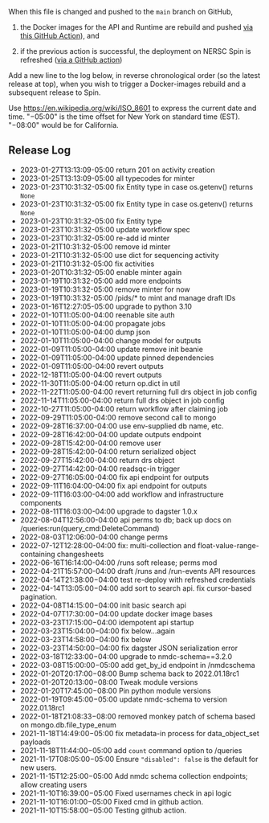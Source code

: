 When this file is changed and pushed to the `main` branch on GitHub,

1. the Docker images for the API and Runtime are rebuild and pushed [via this GitHub
   Action](https://github.com/microbiomedata/nmdc-runtime/blob/main/.github/workflows/build-and-push-docker-images.yml)), and

2. if the previous action is successful, the deployment on NERSC Spin is refreshed ([via a GitHub
   action](https://github.com/microbiomedata/nmdc-runtime/blob/main/.github/workflows/release-to-spin.yml))

Add a new line to the log below, in reverse chronological order (so the latest release at top), when
you wish to trigger a Docker-images rebuild and a subsequent release to Spin.

Use <https://en.wikipedia.org/wiki/ISO_8601> to express the current date and time. "−05:00" is the
time offset for New York on standard time (EST). "−08:00" would be for California.

## Release Log
* 2023-01-27T13:13:09-05:00 return 201 on activity creation
* 2023-01-25T13:13:09-05:00 all typecodes for minter
* 2023-01-23T10:31:32-05:00 fix Entity type in case os.getenv() returns `None`
* 2023-01-23T10:31:32-05:00 fix Entity type in case os.getenv() returns `None`
* 2023-01-23T10:31:32-05:00 fix Entity type
* 2023-01-23T10:31:32-05:00 update workflow spec
* 2023-01-23T10:31:32-05:00 re-add id minter
* 2023-01-21T10:31:32-05:00 remove id minter
* 2023-01-21T10:31:32-05:00 use dict for sequencing activity
* 2023-01-21T10:31:32-05:00 fix activities
* 2023-01-20T10:31:32-05:00 enable minter again
* 2023-01-19T10:31:32-05:00 add more endpoints
* 2023-01-19T10:31:32-05:00 remove minter for now
* 2023-01-19T10:31:32-05:00 /pids/* to mint and manage draft IDs
* 2023-01-16T12:27:05-05:00 upgrade to python 3.10
* 2022-01-10T11:05:00-04:00 reenable site auth
* 2022-01-10T11:05:00-04:00 propagate jobs
* 2022-01-10T11:05:00-04:00 dump json
* 2022-01-10T11:05:00-04:00 change model for outputs
* 2022-01-09T11:05:00-04:00 update remove init beanie
* 2022-01-09T11:05:00-04:00 update pinned dependencies
* 2022-01-09T11:05:00-04:00 revert outputs
* 2022-12-18T11:05:00-04:00 revert outputs
* 2022-11-30T11:05:00-04:00 return op.dict in util
* 2022-11-22T11:05:00-04:00 revert returning full drs object in job config
* 2022-11-14T11:05:00-04:00 return full drs object in job config
* 2022-10-27T11:05:00-04:00 return workflow after claiming job
* 2022-09-29T11:05:00-04:00 remove second call to mongo
* 2022-09-28T16:37:00-04:00 use env-supplied db name, etc.
* 2022-09-28T16:42:00-04:00 update outputs endpoint
* 2022-09-28T15:42:00-04:00 remove user
* 2022-09-28T15:42:00-04:00 return serialized object
* 2022-09-27T15:42:00-04:00 return drs object
* 2022-09-27T14:42:00-04:00 readsqc-in trigger
* 2022-09-27T16:05:00-04:00 fix api endpoint for outputs
* 2022-09-11T16:04:00-04:00 fix api endpoint for outputs
* 2022-09-11T16:03:00-04:00 add workflow and infrastructure components
* 2022-08-11T16:03:00-04:00 upgrade to dagster 1.0.x
* 2022-08-04T12:56:00-04:00 api perms to db; back up docs on /queries:run(query_cmd:DeleteCommand)
* 2022-08-03T12:06:00-04:00 change perms
* 2022-07-12T12:28:00-04:00 fix: multi-collection and float-value-range-containing changesheets
* 2022-06-16T16:14:00-04:00 /runs soft release; perms mod
* 2022-04-21T15:57:00-04:00 draft /runs and /run-events API resources
* 2022-04-14T21:38:00−04:00 test re-deploy with refreshed credentials
* 2022-04-14T13:05:00−04:00 add sort to search api. fix cursor-based pagination.
* 2022-04-08T14:15:00−04:00 init basic search api
* 2022-04-07T17:30:00−04:00 update docker image bases
* 2022-03-23T17:15:00−04:00 idempotent api startup
* 2022-03-23T15:04:00−04:00 fix below...again
* 2022-03-23T14:58:00−04:00 fix below
* 2022-03-23T14:50:00−04:00 fix dagster JSON serialization error
* 2022-03-18T12:33:00−04:00 upgrade to nmdc-schema==3.2.0
* 2022-03-08T15:00:00−05:00 add get_by_id endpoint in /nmdcschema
* 2022-01-20T20:17:00−08:00 Bump schema back to 2022.01.18rc1
* 2022-01-20T20:13:00−08:00 Tweak module versions
* 2022-01-20T17:45:00−08:00 Pin python module versions
* 2022-01-19T09:45:00−05:00 update nmdc-schema to version 2022.01.18rc1
* 2022-01-18T21:08:33−08:00 removed monkey patch of schema based on mongo.db.file_type_enum
* 2021-11-18T14:49:00−05:00 fix metadata-in process for data_object_set payloads
* 2021-11-18T11:44:00−05:00 add `count` command option to /queries
* 2021-11-17T08:05:00−05:00 Ensure `"disabled": false` is the default for new users.
* 2021-11-15T12:25:00−05:00 Add nmdc schema collection endpoints; allow creating users
* 2021-11-10T16:39:00−05:00 Fixed usernames check in api logic
* 2021-11-10T16:01:00−05:00 Fixed cmd in github action.
* 2021-11-10T15:58:00−05:00 Testing github action.
